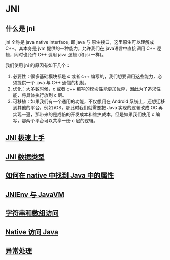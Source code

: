 # JNI

## 什么是 jni

jni 全称是 java native interface, 即 java 与 原生接口，这里原生可以理解成 C++。其本身是 jvm 提供的一种能力，允许我们在 java语言中直接调用 C++ 逻辑，同时也允许 C++ 调用 java 逻辑 (和 jsi 一样)。

我们使用 jni 的原因有如下几个：
1. 必要性：很多基础模块都是 c 或者 c++ 编写的，我们想要调用这些能力，必须提供一个 java 与 C++ 通信的机制。
2. 优化：大多数时候，c 或者 c++ 编写的模块性能更加优异，因此为了追求性能，将具体执行放到 c 层。
3. 可移植：如果我们有一个通用的功能，不仅想用在 Android 系统上，还想迁移到其他的平台，例如 iOS，那此时我们就需要把 Java 实现的逻辑改成 OC 再实现一遍，那带来的是成倍的开发成本和维护成本。但是如果我们使用 c 编写，那两个平台可以共享一份 c 层的逻辑。


## [JNI 极速上手](aosp/base/jni/chapter01/)
## [JNI 数据类型](aosp/base/jni/chapter02/)
## [如何在 native 中找到 Java 中的属性](aosp/base/jni/chapter03/)
## [JNIEnv 与 JavaVM](aosp/base/jni/chapter04/)
## [字符串和数组访问](aosp/base/jni/chapter05/)
## [Native 访问 Java](aosp/base/jni/chapter06/)
## [异常处理](aosp/base/jni/chapter07/)

